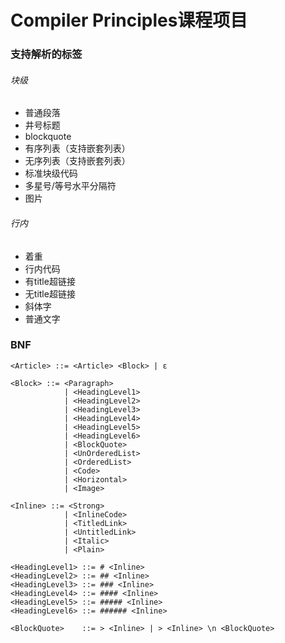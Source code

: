 # Compiler Principles课程项目

### 支持解析的标签

###### 块级

- 普通段落
- 井号标题
- blockquote
- 有序列表（支持嵌套列表）
- 无序列表（支持嵌套列表）
- 标准块级代码
- 多星号/等号水平分隔符
- 图片

###### 行内

- 着重
- 行内代码
- 有title超链接
- 无title超链接
- 斜体字
- 普通文字


### BNF

```
<Article> ::= <Article> <Block> | ε

<Block> ::= <Paragraph>
            | <HeadingLevel1>
            | <HeadingLevel2>
            | <HeadingLevel3>
            | <HeadingLevel4>
            | <HeadingLevel5>
            | <HeadingLevel6>
            | <BlockQuote>
            | <UnOrderedList>
            | <OrderedList>
            | <Code>
            | <Horizontal>
            | <Image>

<Inline> ::= <Strong>
            | <InlineCode>
            | <TitledLink>
            | <UntitledLink>
            | <Italic>
            | <Plain>

<HeadingLevel1> ::= # <Inline>
<HeadingLevel2> ::= ## <Inline>
<HeadingLevel3> ::= ### <Inline>
<HeadingLevel4> ::= #### <Inline>
<HeadingLevel5> ::= ##### <Inline>
<HeadingLevel6> ::= ###### <Inline>

<BlockQuote>    ::= > <Inline> | > <Inline> \n <BlockQuote>

```